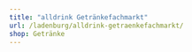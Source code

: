 ```yaml
---
title: "alldrink Getränkefachmarkt"
url: /ladenburg/alldrink-getraenkefachmarkt/
shop: Getränke
---
```

